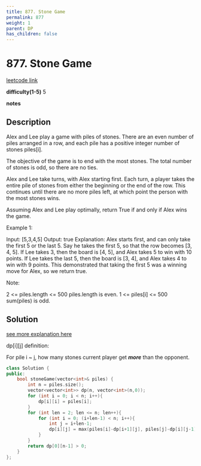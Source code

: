 ```yaml
---
title: 877. Stone Game
permalink: 877
weight: 1
parent: DP
has_children: false
---
```

# 877. Stone Game
[leetcode link](https://leetcode.com/problems/stone-game/)

**difficulty(1-5)** 
5

**notes**   


## Description
Alex and Lee play a game with piles of stones.  There are an even number of piles arranged in a row, and each pile has a positive integer number of stones piles[i].

The objective of the game is to end with the most stones.  The total number of stones is odd, so there are no ties.

Alex and Lee take turns, with Alex starting first.  Each turn, a player takes the entire pile of stones from either the beginning or the end of the row.  This continues until there are no more piles left, at which point the person with the most stones wins.

Assuming Alex and Lee play optimally, return True if and only if Alex wins the game.

 

Example 1:

Input: [5,3,4,5]
Output: true
Explanation: 
Alex starts first, and can only take the first 5 or the last 5.
Say he takes the first 5, so that the row becomes [3, 4, 5].
If Lee takes 3, then the board is [4, 5], and Alex takes 5 to win with 10 points.
If Lee takes the last 5, then the board is [3, 4], and Alex takes 4 to win with 9 points.
This demonstrated that taking the first 5 was a winning move for Alex, so we return true.
 

Note:

2 <= piles.length <= 500
piles.length is even.
1 <= piles[i] <= 500
sum(piles) is odd.

## Solution
[see more explanation here](https://leetcode.com/problems/stone-game/discuss/154610/DP-or-Just-return-true)

dp[i][j] definition:

For pile i ~ j, how many stones current player get ***more*** than the opponent.

```c++
class Solution {
public:
    bool stoneGame(vector<int>& piles) {
        int n = piles.size();
        vector<vector<int>> dp(n, vector<int>(n,0));
        for (int i = 0; i < n; i++){
            dp[i][i] = piles[i];
        }
        for (int len = 2; len <= n; len++){
            for (int i = 0; (i+len-1) < n; i++){
                int j = i+len-1;
                dp[i][j] = max(piles[i]-dp[i+1][j], piles[j]-dp[i][j-1]);
            }
        }
        return dp[0][n-1] > 0;
    }
};
```

<!-- 
Default label
{: .label }

Blue label
{: .label .label-blue }

Stable
{: .label .label-green }

New release
{: .label .label-purple }

Coming soon
{: .label .label-yellow }

Deprecated
{: .label .label-red } -->

